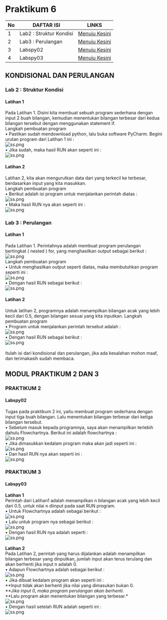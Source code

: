 # Praktikum 6
| No | DAFTAR ISI  | LINKS |
|-------------| ------------- | ------------- |
|  1 | Lab2 : Struktur Kondisi  | [Menuju Kesini](https://github.com/RhendyDikiN/Praktikum6#lab-2--struktur-kondisi)  |
|  2 | Lab3 : Perulangan  | [Menuju Kesini](https://github.com/RhendyDikiN/Praktikum6#lab-3--perulangan) |
|  3 | Labspy02  | [Menuju Kesini](https://github.com/RhendyDikiN/Praktikum6#labspy02) |
|  4 | Labspy03  | [Menuju Kesini](https://github.com/RhendyDikiN/Praktikum6#labspy03) |

## KONDISIONAL DAN PERULANGAN
### Lab 2 : Struktur Kondisi
#### Latihan 1
Pada Latihan 1. Disini kita membuat sebuah program sederhana dengan input 2 buah bilangan, kemudian menentukan bilangan terbesar dari kedua bilangan tersebut dengan menggunakan statement if.<br />
 Langkah pembuatan program<br />
• Pastikan sudah mendownload python, lalu buka software PyCharm. Begini urutan program dari Latihan 1 ini :<br/>
![ss.png](Screentgs7/ss1.png)<br/>
• Jika sudah, maka hasil RUN akan seperti ini :<br/>
![ss.png](Screentgs7/ss2.png)<br/>
#### Latihan 2
Latihan 2, kita akan mengurutkan data dari yang terkecil ke terbesar, berdasarkan input yang kita masukkan.<br/>
 Langkah pembuatan program<br/>
• Berikut adalah isi program untuk menjalankan perintah diatas :<br/>
![ss.png](Screentgs7/ss3.png)<br/>
• Maka hasil RUN nya akan seperti ini :<br/>
![ss.png](Screentgs7/ss4.png)<br/>
### Lab 3 : Perulangan
#### Latihan 1
Pada Latihan 1. Perintahnya adalah membuat program perulangan bertingkat ( nested ) for, yang menghasilkan output sebagai berikut :<br/>
![ss.png](Screentgs7/ss5.png)<br/>
 Langkah pembuatan program<br/>
• Untuk menghasilkan output seperti diatas, maka membutuhkan program seperti ini :<br/>
![ss.png](Screentgs7/ss6.png)<br/>
• Dengan hasil RUN sebagai berikut :<br/>
![ss.png](Screentgs7/ss7.png)<br/>
#### Latihan 2
Untuk latihan 2, programnya adalah menampilkan bilangan acak yang lebih kecil dari 0.5, dengan bilangan sesuai yang kita inputkan.
 Langkah pembuatan program<br/>
• Program untuk menjalankan perintah tersebut adalah :<br/>
![ss.png](Screentgs7/ss8.png)<br/>
• Dengan hasil RUN sebagai berikut :<br/>
![ss.png](Screentgs7/ss9.png)<br/><br/>
Itulah isi dari kondisional dan perulangan, jika ada kesalahan mohon maaf, dan terimakasih sudah membaca.

## MODUL PRAKTIKUM 2 DAN 3
### PRAKTIKUM 2
#### Labspy02
Tugas pada praktikum 2 ini, yaitu membuat program sederhana dengan input tiga buah bilangan. Lalu menentukan bilangan terbesar dari ketiga bilangan tersebut.<br/>
• Sebelum masuk kepada programnya, saya akan menampilkan terlebih dahulu Flowchartnya. Berikut ini adalah flowchartnya :<br/>
![ss.png](Screentgs7/ss10.png)<br/>
• Jika dimasukkan kedalam program maka akan jadi seperti ini :<br/>
![ss.png](Screentgs7/ss11.png)<br/>
• Dan hasil RUN nya akan seperti ini :<br/>
![ss.png](Screentgs7/ss12.png)<br/>
### PRAKTIKUM 3
#### Labspy03
**Latihan 1**<br/>
Perintah dari Latihan1 adalah menampilkan n bilangan acak yang lebih kecil dari 0.5, untuk nilai n diinput pada saat RUN program.<br/>
• Untuk Flowchartnya adalah sebagai berikut :<br/>
![ss.png](Screentgs7/ss13.png)<br/>
• Lalu untuk program nya sebagai berikut :<br/>
![ss.png](Screentgs7/ss14.png)<br/>
• Dengan hasil RUN nya adalah seperti :<br/>
![ss.png](Screentgs7/ss15.png)<br/><br/>
**Latihan 2**<br/>
Pada Latihan 2, perintah yang harus dijalankan adalah menampilkan bilangan terbesar yang dinputkan, jumlah input akan terus terulang dan akan berhenti jika input n adalah 0.<br/>
• Adapun Flowchartnya adalah sebagai berikut :<br/>
![ss.png](Screentgs7/ss16.png)<br/>
• Jika dibuat kedalam program akan seperti ini :<br/>
**Input tidak akan berhenti jika nilai yang dimasukan bukan 0.*<br/>
**Jika input 0, maka program perulangan akan berhenti.*<br/>
**Lalu program akan menentukan bilangan yang terbesar.*<br/>
![ss.png](Screentgs7/ss17.png)<br/>
• Dengan hasil setelah RUN adalah seperti ini :<br/>
![ss.png](Screentgs7/ss18.png)<br/>
